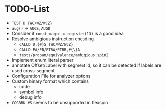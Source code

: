 # TODO-List

- `TEST D {WC/WZ/WCZ}`
- `aug()` => `AUGS`, `AUGD`
- Consider if `const magic = register(13)` is a good idea
- Resolve ambigious instruction encoding
  - `CALLD D,{#}S {WC/WZ/WCZ}`
  - `CALLD PA/PB/PTRA/PTRB,#{\}A`
  - `tests/propan/equivalence/ambigious.spin2`
- Implement enum literal parser
- annotate Offset/Label with segment id, so it can be detected if labels are used cross-segment
- Configuration File for analyzer options
- Custom binary format which contains
  - code
  - symbol info
  - debug info
- `COGBRK #S` seems to be unsupported in flexspin
